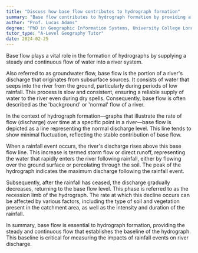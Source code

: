 ```yaml
---
title: "Discuss how base flow contributes to hydrograph formation"
summary: "Base flow contributes to hydrograph formation by providing a steady, continuous flow of water into a river system."
author: "Prof. Lucas Adams"
degree: "PhD in Geographic Information Systems, University College London"
tutor_type: "A-Level Geography Tutor"
date: 2024-02-25
---
```


Base flow plays a vital role in the formation of hydrographs by supplying a steady and continuous flow of water into a river system.

Also referred to as groundwater flow, base flow is the portion of a river's discharge that originates from subsurface sources. It consists of water that seeps into the river from the ground, particularly during periods of low rainfall. This process is slow and consistent, ensuring a reliable supply of water to the river even during dry spells. Consequently, base flow is often described as the 'background' or 'normal' flow of a river.

In the context of hydrograph formation—graphs that illustrate the rate of flow (discharge) over time at a specific point in a river—base flow is depicted as a line representing the normal discharge level. This line tends to show minimal fluctuation, reflecting the stable contribution of base flow.

When a rainfall event occurs, the river's discharge rises above this base flow line. This increase is termed storm flow or direct runoff, representing the water that rapidly enters the river following rainfall, either by flowing over the ground surface or percolating through the soil. The peak of the hydrograph indicates the maximum discharge following the rainfall event.

Subsequently, after the rainfall has ceased, the discharge gradually decreases, returning to the base flow level. This phase is referred to as the recession limb of the hydrograph. The rate at which this decline occurs can be affected by various factors, including the type of soil and vegetation present in the catchment area, as well as the intensity and duration of the rainfall.

In summary, base flow is essential to hydrograph formation, providing the steady and continuous flow that establishes the baseline of the hydrograph. This baseline is critical for measuring the impacts of rainfall events on river discharge.
    